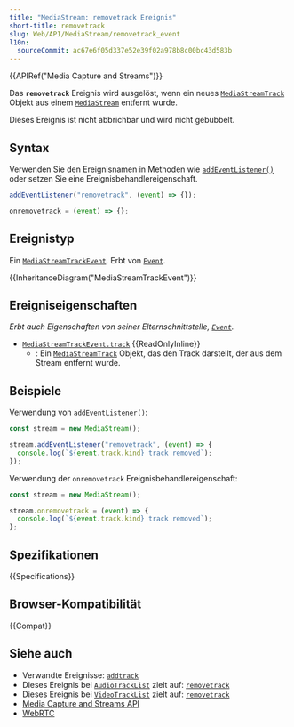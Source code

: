 ```yaml
---
title: "MediaStream: removetrack Ereignis"
short-title: removetrack
slug: Web/API/MediaStream/removetrack_event
l10n:
  sourceCommit: ac67e6f05d337e52e39f02a978b8c00bc43d583b
---
```


{{APIRef("Media Capture and Streams")}}

Das **`removetrack`** Ereignis wird ausgelöst, wenn ein neues [`MediaStreamTrack`](/de/docs/Web/API/MediaStreamTrack) Objekt aus einem [`MediaStream`](/de/docs/Web/API/MediaStream) entfernt wurde.

Dieses Ereignis ist nicht abbrichbar und wird nicht gebubbelt.

## Syntax

Verwenden Sie den Ereignisnamen in Methoden wie [`addEventListener()`](/de/docs/Web/API/EventTarget/addEventListener) oder setzen Sie eine Ereignisbehandlereigenschaft.

```js
addEventListener("removetrack", (event) => {});

onremovetrack = (event) => {};
```

## Ereignistyp

Ein [`MediaStreamTrackEvent`](/de/docs/Web/API/MediaStreamTrackEvent). Erbt von [`Event`](/de/docs/Web/API/Event).

{{InheritanceDiagram("MediaStreamTrackEvent")}}

## Ereigniseigenschaften

_Erbt auch Eigenschaften von seiner Elternschnittstelle, [`Event`](/de/docs/Web/API/Event)._

- [`MediaStreamTrackEvent.track`](/de/docs/Web/API/MediaStreamTrackEvent/track) {{ReadOnlyInline}}
  - : Ein [`MediaStreamTrack`](/de/docs/Web/API/MediaStreamTrack) Objekt, das den Track darstellt, der aus dem Stream entfernt wurde.

## Beispiele

Verwendung von `addEventListener()`:

```js
const stream = new MediaStream();

stream.addEventListener("removetrack", (event) => {
  console.log(`${event.track.kind} track removed`);
});
```

Verwendung der `onremovetrack` Ereignisbehandlereigenschaft:

```js
const stream = new MediaStream();

stream.onremovetrack = (event) => {
  console.log(`${event.track.kind} track removed`);
};
```

## Spezifikationen

{{Specifications}}

## Browser-Kompatibilität

{{Compat}}

## Siehe auch

- Verwandte Ereignisse: [`addtrack`](/de/docs/Web/API/MediaStream/addtrack_event)
- Dieses Ereignis bei [`AudioTrackList`](/de/docs/Web/API/AudioTrackList) zielt auf: [`removetrack`](/de/docs/Web/API/AudioTrackList/removetrack_event)
- Dieses Ereignis bei [`VideoTrackList`](/de/docs/Web/API/VideoTrackList) zielt auf: [`removetrack`](/de/docs/Web/API/VideoTrackList/removetrack_event)
- [Media Capture and Streams API](/de/docs/Web/API/Media_Capture_and_Streams_API)
- [WebRTC](/de/docs/Web/API/WebRTC_API)
